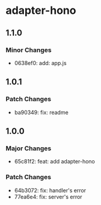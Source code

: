 # adapter-hono

## 1.1.0

### Minor Changes

- 0638ef0: add: app.js

## 1.0.1

### Patch Changes

- ba90349: fix: readme

## 1.0.0

### Major Changes

- 65c81f2: feat: add adapter-hono

### Patch Changes

- 64b3072: fix: handler's error
- 77ea6e4: fix: server's error
